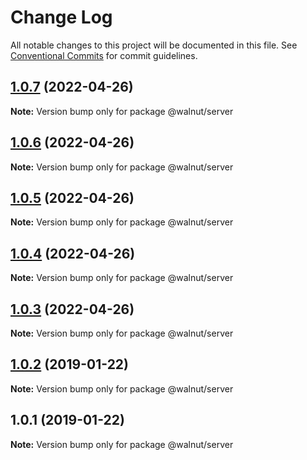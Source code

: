 # Change Log

All notable changes to this project will be documented in this file.
See [Conventional Commits](https://conventionalcommits.org) for commit guidelines.

## [1.0.7](https://github.com/alziqziq/yarn-workspaces-example/compare/v1.0.6...v1.0.7) (2022-04-26)

**Note:** Version bump only for package @walnut/server





## [1.0.6](https://github.com/alziqziq/yarn-workspaces-example/compare/v1.0.5...v1.0.6) (2022-04-26)

**Note:** Version bump only for package @walnut/server





## [1.0.5](https://github.com/alziqziq/yarn-workspaces-example/compare/v1.0.4...v1.0.5) (2022-04-26)

**Note:** Version bump only for package @walnut/server





## [1.0.4](https://github.com/alziqziq/yarn-workspaces-example/compare/v1.0.3...v1.0.4) (2022-04-26)

**Note:** Version bump only for package @walnut/server





## [1.0.3](https://github.com/alziqziq/yarn-workspaces-example/compare/v1.0.2...v1.0.3) (2022-04-26)

**Note:** Version bump only for package @walnut/server





## [1.0.2](https://github.com/benawad/yarn-workspaces-example/compare/v1.0.1...v1.0.2) (2019-01-22)

**Note:** Version bump only for package @walnut/server





## 1.0.1 (2019-01-22)

**Note:** Version bump only for package @walnut/server
